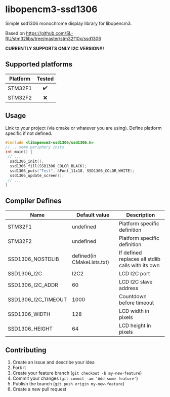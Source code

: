 # libopencm3-ssd1306
Simple ssd1306 monochrome display library for libopencm3. 

Based on https://github.com/SL-RU/stm32libs/tree/master/stm32f10x/ssd1306

**CURRENTLY SUPPORTS ONLY I2C VERSION!!!**

## Supported platforms
| Platform | Tested |
|----------|:------:|
| STM32F1  | :heavy_check_mark: |
| STM32F2  | :x:    |
## Usage
Link to your project (via cmake or whatever you are using). Define platform specific if not defined.
```c
#include <libopencm3-ssd1306/ssd1306.h>
//... some periphery inits
int main() {
 // ...
  ssd1306_init();
  ssd1306_fill(SSD1306_COLOR_BLACK);
  ssd1306_puts("Test", &Font_11x18, SSD1306_COLOR_WHITE);
  ssd1306_update_screen();
 // ...
}

```
## Compiler Defines
| Name | Default value | Description |
| ---- | ------------- | ----------- |
| STM32F1 | undefined  | Platform specific definition |
| STM32F2 | undefined  | Platform specific definition |
| SSD1306_NOSTDLIB | defined(in CMakeLists.txt) | If defined replaces all stdlib calls with its own |
| SSD1306_I2C | I2C2 | LCD I2C port |
| SSD1306_I2C_ADDR | 60 | LCD I2C slave address |
| SSD1306_I2C_TIMEOUT | 1000 | Countdown before timeout |
| SSD1306_WIDTH | 128 | LCD width in pixels |
| SSD1306_HEIGHT | 64 | LCD height in pixels |



## Contributing

1. Create an issue and describe your idea
2. Fork it
3. Create your feature branch (`git checkout -b my-new-feature`)
4. Commit your changes (`git commit -am 'Add some feature'`)
5. Publish the branch (`git push origin my-new-feature`)
6. Create a new pull request
